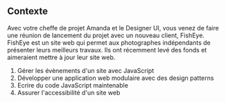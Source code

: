 ## Contexte 

Avec votre cheffe de projet Amanda et le Designer UI, vous venez de faire une réunion de lancement du projet avec un nouveau client, FishEye.
FishEye est un site web qui permet aux photographes indépendants de présenter leurs meilleurs travaux.
Ils ont récemment levé des fonds et aimeraient mettre à jour leur site web. 

1. Gérer les évènements d'un site avec JavaScript
2. Développer une application web modulaire avec des design patterns
3. Ecrire du code JavaScript maintenable
4. Assurer l'accessibilité d'un site web
